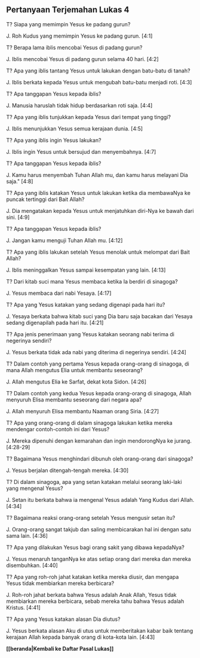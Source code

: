 ﻿## Pertanyaan Terjemahan Lukas 4 ##

T? Siapa yang memimpin Yesus ke padang gurun?

J. Roh Kudus yang memimpin Yesus ke padang gurun. [4:1]

T? Berapa lama iblis mencobai Yesus di padang gurun?

J. Iblis mencobai Yesus di padang gurun selama 40 hari. [4:2]

T? Apa yang iblis tantang Yesus untuk lakukan dengan batu-batu di tanah?

J. Iblis berkata kepada Yesus untuk mengubah batu-batu menjadi roti. [4:3]

T? Apa tanggapan Yesus kepada iblis?

J. Manusia haruslah tidak hidup berdasarkan roti saja. [4:4]

T? Apa yang iblis tunjukkan kepada Yesus dari tempat yang tinggi?

J. Iblis menunjukkan Yesus semua kerajaan dunia. [4:5]

T? Apa yang iblis ingin Yesus lakukan?

J. Iblis ingin Yesus untuk bersujud dan menyembahnya. [4:7]

T? Apa tanggapan Yesus kepada iblis?

J. Kamu harus menyembah Tuhan Allah mu, dan kamu harus melayani Dia saja." [4:8]

T? Apa yang iblis katakan Yesus untuk lakukan ketika dia membawaNya ke puncak tertinggi dari Bait Allah?

J. Dia mengatakan kepada Yesus untuk menjatuhkan diri-Nya ke bawah dari sini. [4:9]

T? Apa tanggapan Yesus kepada iblis?

J. Jangan kamu menguji Tuhan Allah mu. [4:12]

T? Apa yang iblis lakukan setelah Yesus menolak untuk melompat dari Bait Allah?

J. Iblis meninggalkan Yesus sampai kesempatan yang lain. [4:13]

T? Dari kitab suci mana Yesus membaca ketika Ia berdiri di sinagoga?

J. Yesus membaca dari nabi Yesaya. [4:17]

T? Apa yang Yesus katakan yang sedang digenapi pada hari itu?

J. Yesaya berkata bahwa kitab suci yang Dia baru saja bacakan dari Yesaya sedang digenapilah pada hari itu. [4:21]

T? Apa jenis penerimaan yang Yesus katakan seorang nabi terima di negerinya sendiri?

J. Yesus berkata tidak ada nabi yang diterima di negerinya sendiri. [4:24]

T? Dalam contoh yang pertama Yesus kepada orang-orang di sinagoga, di mana Allah mengutus Elia untuk membantu seseorang?

J. Allah mengutus Elia ke Sarfat, dekat kota Sidon. [4:26]

T? Dalam contoh yang kedua Yesus kepada orang-orang di sinagoga, Allah menyuruh Elisa membantu seseorang dari negara apa?

J. Allah menyuruh Elisa membantu Naaman orang Siria. [4:27]

T? Apa yang orang-orang di dalam sinagoga lakukan ketika mereka mendengar contoh-contoh ini dari Yesus?

J. Mereka dipenuhi dengan kemarahan dan ingin mendorongNya ke jurang. [4:28-29]

T? Bagaimana Yesus menghindari dibunuh oleh orang-orang dari sinagoga?

J. Yesus berjalan ditengah-tengah mereka. [4:30]

T? Di dalam sinagoga, apa yang setan katakan melalui seorang laki-laki yang mengenal Yesus?

J. Setan itu berkata bahwa ia mengenal Yesus adalah Yang Kudus dari Allah. [4:34]

T? Bagaimana reaksi orang-orang setelah Yesus mengusir setan itu?

J. Orang-orang sangat takjub dan saling membicarakan hal ini dengan satu sama lain. [4:36]

T? Apa yang dilakukan Yesus bagi orang sakit yang dibawa kepadaNya?

J. Yesus menaruh tanganNya ke atas setiap orang dari mereka dan mereka disembuhkan. [4:40]

T? Apa yang roh-roh jahat katakan ketika mereka diusir, dan mengapa Yesus tidak membiarkan mereka berbicara?

J. Roh-roh jahat berkata bahwa Yesus adalah Anak Allah, Yesus tidak membiarkan mereka berbicara, sebab mereka tahu bahwa Yesus adalah Kristus. [4:41]

T? Apa yang Yesus katakan alasan Dia diutus?

J. Yesus berkata alasan Aku di utus untuk memberitakan kabar baik tentang kerajaan Allah kepada banyak orang di kota-kota lain. [4:43]

__[[beranda|Kembali ke Daftar Pasal Lukas]]__

